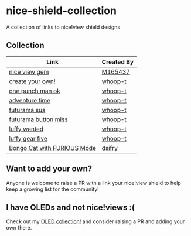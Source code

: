 # nice-shield-collection
A collection of links to nice!view shield designs

## Collection
| Link     | Created By |
| -------- | ------- |
| [nice view gem](https://github.com/M165437/nice-view-gem)    | [M165437](https://github.com/M165437)  |
| [create your own!](https://github.com/whoop-t/nice-shield-base)  | [whoop-t](https://github.com/whoop-t)    |
| [one punch man ok](https://github.com/whoop-t/nice-one-punch-ok)  | [whoop-t](https://github.com/whoop-t)    |
| [adventure time](https://github.com/whoop-t/nice-adventure-time) | [whoop-t](https://github.com/whoop-t)     |
| [futurama sus](https://github.com/whoop-t/nice-futurama-sus)    | [whoop-t](https://github.com/whoop-t)    |
| [futurama button miss](https://github.com/whoop-t/nice-fry-button-miss)    | [whoop-t](https://github.com/whoop-t)    |
| [luffy wanted](https://github.com/whoop-t/nice-luffy-wanted)    | [whoop-t](https://github.com/whoop-t)   |
| [luffy gear five](https://github.com/whoop-t/nice-luffy-gear-five)    | [whoop-t](https://github.com/whoop-t)   |
| [Bongo Cat with FURIOUS Mode](https://github.com/dsifry/nice-view-mod) | [dsifry](https://github.com/dsifry)

## Want to add your own?
Anyone is welcome to raise a PR with a link your nice!view shield to help keep a growing list for the community!

## I have OLEDs and not nice!views :(
Check out my [OLED collection!](https://github.com/whoop-t/qmk-oled-collection) and consider raising a PR and adding your own there.